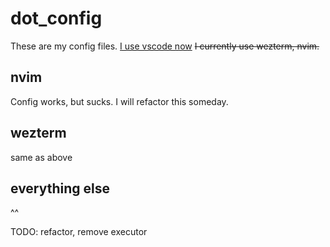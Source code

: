# dot_config

These are my config files.
[I use vscode now](https://www.youtube.com/watch?v=u-A6_xsj_aU)
~~I currently use wezterm, nvim.~~

## nvim 
Config works, but sucks. I will refactor this someday.

## wezterm
same as above

## everything else 
^^

TODO:
refactor,
remove executor
